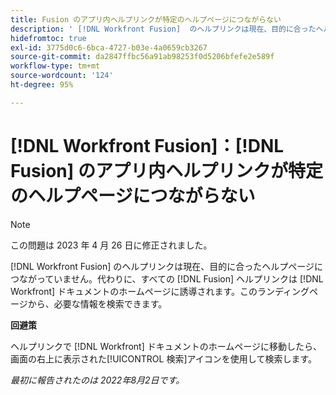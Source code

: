 ```yaml
---
title: Fusion のアプリ内ヘルプリンクが特定のヘルプページにつながらない
description: ' [!DNL Workfront Fusion]  のヘルプリンクは現在、目的に合ったヘルプページにつながっていません。代わりに、すべての Fusion ヘルプリンクを使用して、Workfront ドキュメントのホームページにアクセスできます。このランディングページから、必要な情報を検索できます。'
hidefromtoc: true
exl-id: 3775d0c6-6bca-4727-b03e-4a0659cb3267
source-git-commit: da2847ffbc56a91ab98253f0d5206bfefe2e589f
workflow-type: tm+mt
source-wordcount: '124'
ht-degree: 95%

---
```


# [!DNL Workfront Fusion]：[!DNL Fusion] のアプリ内ヘルプリンクが特定のヘルプページにつながらない

>[!NOTE]
>
>この問題は 2023 年 4 月 26 日に修正されました。

[!DNL Workfront Fusion] のヘルプリンクは現在、目的に合ったヘルプページにつながっていません。代わりに、すべての [!DNL Fusion] ヘルプリンクは [!DNL Workfront] ドキュメントのホームページに誘導されます。このランディングページから、必要な情報を検索できます。

**回避策**

ヘルプリンクで [!DNL Workfront] ドキュメントのホームページに移動したら、画面の右上に表示された[!UICONTROL 検索]アイコンを使用して検索します。

_最初に報告されたのは 2022年8月2日です。_
